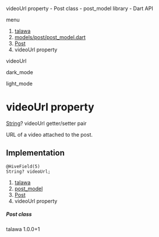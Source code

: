 




videoUrl property - Post class - post\_model library - Dart API







menu

1. [talawa](../../index.html)
2. [models/post/post\_model.dart](../../file-___home_harshil_Desktop_open-source_palisadoes_talawa_lib_models_post_post_model/)
3. [Post](../../file-___home_harshil_Desktop_open-source_palisadoes_talawa_lib_models_post_post_model/Post-class.html)
4. videoUrl property

videoUrl


dark\_mode

light\_mode




# videoUrl property


[String](https://api.flutter.dev/flutter/dart-core/String-class.html)?
videoUrl
getter/setter pair

URL of a video attached to the post.


## Implementation

```
@HiveField(5)
String? videoUrl;
```

 


1. [talawa](../../index.html)
2. [post\_model](../../file-___home_harshil_Desktop_open-source_palisadoes_talawa_lib_models_post_post_model/)
3. [Post](../../file-___home_harshil_Desktop_open-source_palisadoes_talawa_lib_models_post_post_model/Post-class.html)
4. videoUrl property

##### Post class





talawa
1.0.0+1






